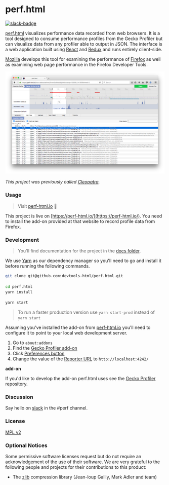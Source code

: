 # perf.html

[![slack-badge]][slack]

[perf.html] visualizes performance data recorded from web browsers. It is a tool designed to consume performance profiles from the Gecko Profiler but can visualize data from any profiler able to output in JSON. The interface is a web application built using [React] and [Redux] and runs entirely client-side.

[Mozilla] develops this tool for examining the performance of [Firefox] as well as examining web page performance in the Firefox Developer Tools.

![](./screenshot.png?raw=true)

_This project was previously called [Cleopatra]._

### Usage

> Visit [perf-html.io](https://perf-html.io/) :rocket:

This project is live on [https://perf-html.io/](https://perf-html.io/). You need to install the add-on provided at that website to record profile data from Firefox.

### Development

> You'll find documentation for the project in the [docs folder](./docs).

We use [Yarn](http://yarnpkg.com/) as our dependency manager so you'll need to
go and install it before running the following commands.

```bash
git clone git@github.com:devtools-html/perf.html.git

cd perf.html
yarn install

yarn start
```

> To run a faster production version use `yarn start-prod` instead of `yarn start`

Assuming you've installed the add-on from [perf-html.io](https://perf-html.io/) you'll need to configure it to point to your local web development server.

 1. Go to `about:addons`
 2. Find the [Gecko Profiler add-on](https://cloud.githubusercontent.com/assets/2134/23817925/d02e5620-05ab-11e7-90dc-f28545d32dde.png)
 3. Click [Preferences button](https://cloud.githubusercontent.com/assets/2134/23817941/ea20d800-05ab-11e7-8e0f-aa4558fe2b1b.png)
 4. Change the value of the [Reporter URL](https://user-images.githubusercontent.com/167767/27658883-70068388-5c06-11e7-831e-14ed1438e9a3.png) to `http://localhost:4242/`

**add-on**

If you'd like to develop the add-on perf.html uses see the [Gecko Profiler] repository.

### Discussion

Say hello on [slack] in the #perf channel.

### License

[MPL v2](./LICENSE)

### Optional Notices

Some permissive software licenses request but do not require an acknowledgement of the use of their software. We are very grateful to the following people and projects for their contributions to this product:

* The [zlib] compression library (Jean-loup Gailly, Mark Adler and team)

[slack-badge]: https://devtools-html-slack.herokuapp.com/badge.svg
[slack]: https://devtools-html-slack.herokuapp.com/

[perf.html]:https://perf-html.io/
[React]:https://facebook.github.io/react/
[Redux]:http://redux.js.org/
[Mozilla]:https://www.mozilla.org/
[Firefox]:https://www.mozilla.org/firefox/
[Cleopatra]: https://github.com/mozilla/cleopatra
[Gecko Profiler]: https://github.com/devtools-html/Gecko-Profiler-Addon
[zlib]: http://www.zlib.net/
